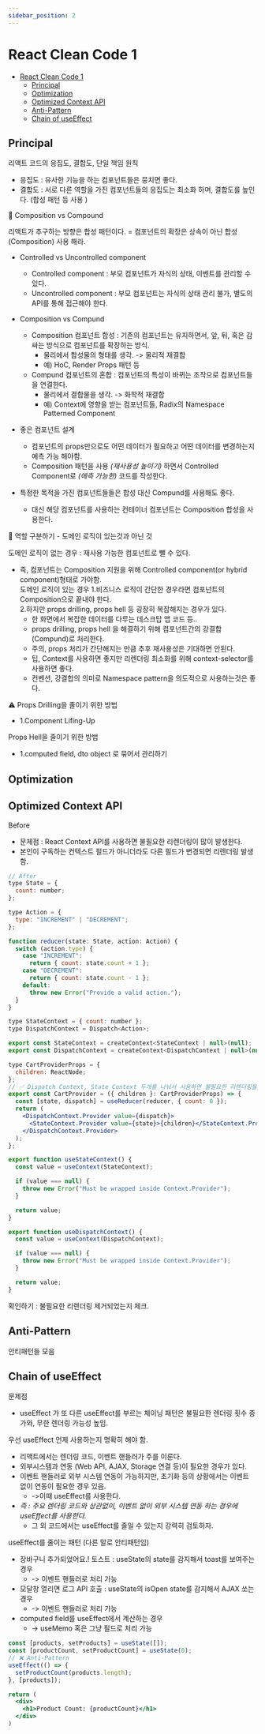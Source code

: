 ```yaml
---
sidebar_position: 2
---
```


# React Clean Code 1

- [React Clean Code 1](#react-clean-code-1)
  - [Principal](#principal)
  - [Optimization](#optimization)
  - [Optimized Context API](#optimized-context-api)
  - [Anti-Pattern](#anti-pattern)
  - [Chain of useEffect](#chain-of-useeffect)


## Principal  

리액트 코드의 응집도, 결합도, 단일 책임 원칙  
- 응집도 : 유사한 기능을 하는 컴포넌트들은 뭉치면 좋다.  
- 결합도 : 서로 다른 역할을 가진 컴포넌트들의 응집도는 최소화 하며, 결합도를 높인다. (합성 패턴 등 사용 )  


🧠 Composition vs Compound

리액트가 추구하는 방향은 합성 패턴이다. = 컴포넌트의 확장은 상속이 아닌 합성(Composition) 사용 해라.  
- Controlled vs Uncontrolled component 
  - Controlled component : 부모 컴포넌트가 자식의 상태, 이벤트를 관리할 수 있다.  
  - Uncontrolled component : 부모 컴포넌트는 자식의 상태 관리 불가, 별도의 API를 통해 접근해야 한다.  

- Composition vs Compund  
  - Composition 컴포넌트 합성 : 기존의 컴포넌트는 유지하면서, 앞, 뒤, 혹은 감싸는 방식으로 컴포넌트를 확장하는 방식.   
    - 물리에서 합성물의 형태를 생각. -> 물리적 재결합  
    - 예) HoC, Render Props 패턴 등  
  - Compund 컴포넌트의 혼합 : 컴포넌트의 특성이 바뀌는 조작으로 컴포넌트들을 연결한다.  
    - 물리에서 결합물을 생각. -> 화학적 재결합  
    - 예) Context에 영향을 받는 컴포넌트들, Radix의 Namespace Patterned Component  

- 좋은 컴포넌트 설계
  - 컴포넌트의 props만으로도 어떤 데이터가 필요하고 어떤 데이터를 변경하는지 예측 가능 해야함.  
  - Composition 패턴을 사용 *(재사용성 높이기)* 하면서 Controlled Component로 *(에측 가능한)* 코드를 작성한다.   

- 특정한 목적을 가진 컴포넌트들들은 합성 대신 Compund를 사용해도 좋다.  
  - 대신 해당 컴포넌트를 사용하는 컨테이너 컴포넌트는 Composition 합성을 사용한다.  


🧠 역할 구분하기 - 도메인 로직이 있는것과 아닌 것  

도메인 로직이 없는 경우 : 재사용 가능한 컴포넌트로 뺄 수 있다.  
- 즉, 컴포넌트는 Composition 지원을 위해 Controlled component(or hybrid component)형태로 가야함.  
도메인 로직이 있는 경우 
  1.비즈니스 로직이 간단한 경우라면 컴포넌트의 Composition으로 끝내야 한다.    
  2.하지만 props drilling, props hell 등 굉장히 복잡해지는 경우가 있다.  
    - 한 화면에서 복잡한 데이터를 다루는 데스크탑 앱 코드 등..  
    - props drilling, props hell 을 해결하기 위해 컴포넌트간의 강결합(Compund)로 처리한다.
    - 주의, props 처리가 간단해지는 만큼 추후 재사용성은 기대하면 안된다.  
    - 팁, Context를 사용하면 좋지만 리렌더링 최소화를 위해 context-selector를 사용하면 좋다.  
    - 컨벤션, 강결합의 의미로 Namespace pattern을 의도적으로 사용하는것은 좋다.  

⚠️ Props Drilling을 줄이기 위한 방법  
- 1.Component Lifing-Up

Props Hell을 줄이기 위한 방법  
- 1.computed field, dto object 로 묶어서 관리하기  

## Optimization  

## Optimized Context API

Before
- 문제점 : React Context API를 사용하면 불필요한 리렌더링이 많이 발생한다.  
- 본인이 구독하는 컨텍스트 필드가 아니더라도 다른 필드가 변경되면 리렌더링 발생함.  

```jsx
// After
type State = {
  count: number;
};

type Action = {
  type: "INCREMENT" | "DECREMENT";
};

function reducer(state: State, action: Action) {
  switch (action.type) {
    case "INCREMENT":
      return { count: state.count + 1 };
    case "DECREMENT":
      return { count: state.count - 1 };
    default:
      throw new Error("Provide a valid action.");
  }
}

type StateContext = { count: number };
type DispatchContext = Dispatch<Action>;

export const StateContext = createContext<StateContext | null>(null);
export const DispatchContext = createContext<DispatchContext | null>(null);

type CartProviderProps = {
  children: ReactNode;
};
// ✅ Dispatch Context, State Context 두개를 나눠서 사용하면 불필요한 리렌더링을 방지
export const CartProvider = ({ children }: CartProviderProps) => {
  const [state, dispatch] = useReducer(reducer, { count: 0 });
  return (
    <DispatchContext.Provider value={dispatch}>
      <StateContext.Provider value={state}>{children}</StateContext.Provider>
    </DispatchContext.Provider>
  );
};

export function useStateContext() {
  const value = useContext(StateContext);

  if (value === null) {
    throw new Error("Must be wrapped inside Context.Provider");
  }

  return value;
}

export function useDispatchContext() {
  const value = useContext(DispatchContext);

  if (value === null) {
    throw new Error("Must be wrapped inside Context.Provider");
  }

  return value;
}

```

확인하기 : 불필요한 리렌더링 제거되었는지 체크.  

## Anti-Pattern 

안티패턴들 모음  

## Chain of useEffect   

문제점 
- useEffect 가 또 다른 useEffect를 부르는 체이닝 패턴은 불필요한 렌더링 횟수 증가와, 무한 렌더링 가능성 높임.   

우선 useEffect 언제 사용하는지 명확히 해야 함.  
- 리액트에서는 렌더링 코드, 이벤트 핸들러가 주를 이룬다.  
- 외부시스템과 연동 (Web API, AJAX, Storage 연결 등)이 필요한 경우가 있다.  
- 이벤트 핸들러로 외부 시스템 연동이 가능하지만, 초기화 등의 상황에서는 이벤트 없이 연동이 필요한 경우 있음.  
  - ->이때 useEffect를 사용한다.
- *즉 : 주요 렌더링 코드와 상관없이, 이벤트 없이 외부 시스템 연동 하는 경우에 useEffect를 사용한다.*   
  - 그 외 코드에서는 useEffect를 줄일 수 있는지 강력히 검토하자.  


useEffect를 줄이는 패턴 (다른 말로 안티패턴임)  
- 장바구니 추가되었어요.! 토스트 : useState의 state를 감지해서 toast를 보여주는 경우 
  - -> 이벤트 핸들러로 처리 가능    
- 모달창 열리면 로그 API 호출 : useState의 isOpen state를 감지해서 AJAX 쏘는 경우 
  - -> 이벤트 핸들러로 처리 가능   
- computed field를 useEffect에서 계산하는 경우 
  - -> useMemo 혹은 그냥 필드로 처리 가능     

```jsx
const [products, setProducts] = useState([]);
const [productCount, setProductCount] = useState(0);
// ❌ Anti-Pattern
useEffect(() => {
  setProductCount(products.length);
}, [products]);

return (
  <div>
    <h1>Product Count: {productCount}</h1>
  </div>
)
```

